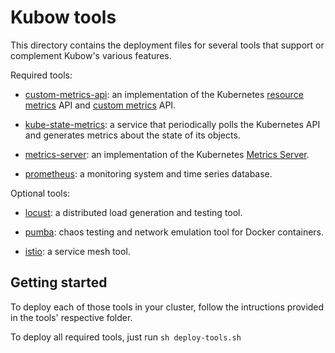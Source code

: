 
# Kubow tools

This directory contains the deployment files for several tools that support or complement Kubow's various features.

Required tools:

* [custom-metrics-api](./custom-metrics-api): an implementation of the Kubernetes [resource metrics](https://github.com/kubernetes/community/blob/master/contributors/design-proposals/instrumentation/resource-metrics-api.md) API and [custom metrics](https://github.com/kubernetes/community/blob/master/contributors/design-proposals/instrumentation/custom-metrics-api.md) API.

* [kube-state-metrics](./kube-state-metrics): a service that periodically polls the Kubernetes API and generates metrics about the state of its objects.

* [metrics-server](./metrics-server): an implementation of the Kubernetes [Metrics Server](https://kubernetes.io/docs/tasks/debug-application-cluster/resource-metrics-pipeline/#metrics-server).

* [prometheus](./prometheus): a monitoring system and time series database.

Optional tools:

* [locust](./locust): a distributed load generation and testing tool.

* [pumba](./pumba): chaos testing and network emulation tool for Docker containers.

* [istio](./istio): a service mesh tool.


## Getting started 

To deploy each of those tools in your cluster, follow the intructions provided in the tools' respective folder.

To deploy all required tools, just run `sh deploy-tools.sh`
